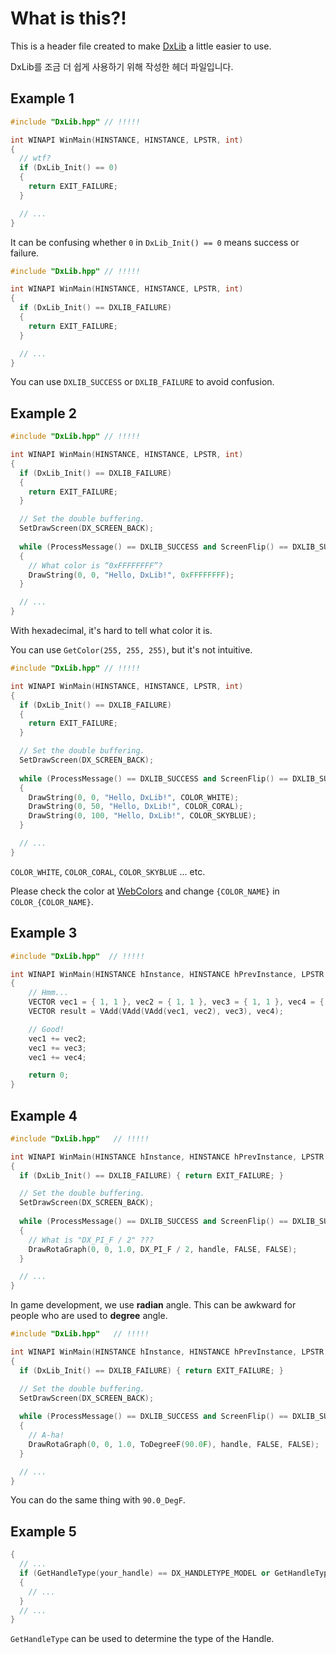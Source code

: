 # What is this?!
This is a header file created to make [DxLib](https://dxlib.xsrv.jp/ "DxLib") a little easier to use.

DxLib를 조금 더 쉽게 사용하기 위해 작성한 헤더 파일입니다.

## Example 1
```cpp
#include "DxLib.hpp" // !!!!!

int WINAPI WinMain(HINSTANCE, HINSTANCE, LPSTR, int)
{
  // wtf?
  if (DxLib_Init() == 0)
  {
    return EXIT_FAILURE;
  }

  // ...
}
```

It can be confusing whether `0` in `DxLib_Init() == 0` means success or failure.

```cpp
#include "DxLib.hpp" // !!!!!

int WINAPI WinMain(HINSTANCE, HINSTANCE, LPSTR, int)
{
  if (DxLib_Init() == DXLIB_FAILURE)
  {
    return EXIT_FAILURE;
  }

  // ...
}
```

You can use `DXLIB_SUCCESS` or `DXLIB_FAILURE` to avoid confusion.

## Example 2
```cpp
#include "DxLib.hpp" // !!!!!

int WINAPI WinMain(HINSTANCE, HINSTANCE, LPSTR, int)
{
  if (DxLib_Init() == DXLIB_FAILURE)
  {
    return EXIT_FAILURE;
  }

  // Set the double buffering.
  SetDrawScreen(DX_SCREEN_BACK);
  
  while (ProcessMessage() == DXLIB_SUCCESS and ScreenFlip() == DXLIB_SUCCESS and ClearDrawScreen() == DXLIB_SUCCESS)
  {
    // What color is “0xFFFFFFFF”?
    DrawString(0, 0, "Hello, DxLib!", 0xFFFFFFFF);
  }

  // ...
}
```

With hexadecimal, it's hard to tell what color it is.

You can use `GetColor(255, 255, 255)`, but it's not intuitive.

```cpp
#include "DxLib.hpp" // !!!!!

int WINAPI WinMain(HINSTANCE, HINSTANCE, LPSTR, int)
{
  if (DxLib_Init() == DXLIB_FAILURE)
  {
    return EXIT_FAILURE;
  }

  // Set the double buffering.
  SetDrawScreen(DX_SCREEN_BACK);
  
  while (ProcessMessage() == DXLIB_SUCCESS and ScreenFlip() == DXLIB_SUCCESS and ClearDrawScreen() == DXLIB_SUCCESS)
  {
    DrawString(0, 0, "Hello, DxLib!", COLOR_WHITE);
    DrawString(0, 50, "Hello, DxLib!", COLOR_CORAL);
    DrawString(0, 100, "Hello, DxLib!", COLOR_SKYBLUE);
  }

  // ...
}
```

`COLOR_WHITE`, `COLOR_CORAL`, `COLOR_SKYBLUE` ... etc.

Please check the color at [WebColors](https://en.wikipedia.org/wiki/Web_colors) and change `{COLOR_NAME}` in `COLOR_{COLOR_NAME}`.

## Example 3
```cpp
#include "DxLib.hpp"  // !!!!!

int WINAPI WinMain(HINSTANCE hInstance, HINSTANCE hPrevInstance, LPSTR lpCmdLine, int nCmdShow)
{
	// Hmm...
	VECTOR vec1 = { 1, 1 }, vec2 = { 1, 1 }, vec3 = { 1, 1 }, vec4 = { 1, 1 };
	VECTOR result = VAdd(VAdd(VAdd(vec1, vec2), vec3), vec4);

	// Good!
	vec1 += vec2;
	vec1 += vec3;
	vec1 += vec4;

	return 0;
}
```

## Example 4
```cpp
#include "DxLib.hpp"   // !!!!!

int WINAPI WinMain(HINSTANCE hInstance, HINSTANCE hPrevInstance, LPSTR lpCmdLine, int nCmdShow)
{
  if (DxLib_Init() == DXLIB_FAILURE) { return EXIT_FAILURE; }

  // Set the double buffering.
  SetDrawScreen(DX_SCREEN_BACK);
  
  while (ProcessMessage() == DXLIB_SUCCESS and ScreenFlip() == DXLIB_SUCCESS and ClearDrawScreen() == DXLIB_SUCCESS)
  {
    // What is "DX_PI_F / 2" ???
    DrawRotaGraph(0, 0, 1.0, DX_PI_F / 2, handle, FALSE, FALSE);
  }

  // ...
}
```

In game development, we use **radian** angle. This can be awkward for people who are used to **degree** angle.

```cpp
#include "DxLib.hpp"   // !!!!!

int WINAPI WinMain(HINSTANCE hInstance, HINSTANCE hPrevInstance, LPSTR lpCmdLine, int nCmdShow)
{
  if (DxLib_Init() == DXLIB_FAILURE) { return EXIT_FAILURE; }

  // Set the double buffering.
  SetDrawScreen(DX_SCREEN_BACK);
  
  while (ProcessMessage() == DXLIB_SUCCESS and ScreenFlip() == DXLIB_SUCCESS and ClearDrawScreen() == DXLIB_SUCCESS)
  {
    // A-ha!
    DrawRotaGraph(0, 0, 1.0, ToDegreeF(90.0F), handle, FALSE, FALSE);
  }

  // ...
}
```

You can do the same thing with `90.0_DegF`.

## Example 5
```cpp
{
  // ...
  if (GetHandleType(your_handle) == DX_HANDLETYPE_MODEL or GetHandleType(your_handle) == DX_HANDLETYPE_GRAPH)
  {
    // ...
  }
  // ...
}
```

`GetHandleType` can be used to determine the type of the Handle.
